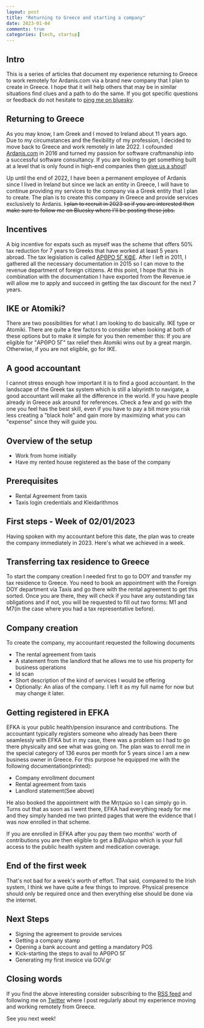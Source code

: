 ```yaml
---
layout: post
title: "Returning to Greece and starting a company"
date: 2023-01-04
comments: true
categories: [tech, startup]
---
```


## Intro
This is a series of articles that document my experience returning to Greece to work remotely for Ardanis.com via a brand new company that I plan to create in Greece. I hope that it will help others that may be in similar situations find clues and a path to do the same. If you got specific questions or feedback do not hesitate to [ping me on bluesky](https://bluesky.com/codesennin).

## Returning to Greece
As you may know, I am Greek and I moved to Ireland about 11 years ago. Due to my circumstances and the flexibility of my profession, I decided to move back to Greece and work remotely in late 2022. I cofounded [Ardanis.com](https://www.ardanis.com) in 2016 and turned my passion for software craftmanship into a successful software consultancy. If you are looking to get something built at a level that is only found in high-end companies then [give us a shout](https://ardanis.com/about-us/#contact)!

Up until the end of 2022, I have been a permanent employee of Ardanis since I lived in Ireland but since we lack an entity in Greece, I will have to continue providing my services to the company via a Greek entity that I plan to create. The plan is to create this company in Greece and provide services exclusively to Ardanis. ~~I plan to recruit in 2023 so if you are interested then make sure to follow me on Bluesky where I'll be posting these jobs.~~

## Incentives
A big incentive for expats such as myself was the scheme that offers 50% tax reduction for 7 years to Greeks that have worked at least 5 years abroad. The tax legislation is called [ΑΡΘΡΟ 5Γ ΚΦΕ](https://www.taxheaven.gr/circulars/38210/e-2224-2021). After I left in 2011, I gathered all the necessary documentation in 2015 so I can move to the revenue department of foreign citizens. At this point, I hope that this in combination with the documentation I have exported from the Revenue.ie will allow me to apply and succeed in getting the tax discount for the next 7 years.

## IKE or Atomiki?
There are two possibilities for what I am looking to do basically. IKE type or Atomiki. There are quite a few factors to consider when looking at both of these options but to make it simple for you then remember this: If you are eligible for "ΑΡΘΡΟ 5Γ" tax relief then Atomiki wins out by a great margin. Otherwise, if you are not eligible, go for IKE.

## A good accountant
I cannot stress enough how important it is to find a good accountant. In the landscape of the Greek tax system which is still a labyrinth to navigate, a good accountant will make all the difference in the world. If you have people already in Greece ask around for references. Check a few and go with the one you feel has the best skill, even if you have to pay a bit more you risk less creating a "black hole" and gain more by maximizing what you can "expense" since they will guide you.

## Overview of the setup
* Work from home initially
* Have my rented house registered as the base of the company

## Prerequisites
* Rental Agreement from taxis
* Taxis login credentials and Kleidarithmos

## First steps - Week of 02/01/2023
Having spoken with my accountant before this date, the plan was to create the company immediately in 2023. Here's what we achieved in a week.

## Transferring tax residence to Greece
To start the company creation I needed first to go to DOY and transfer my tax residence to Greece. You need to book an appointment with the Foreign DOY department via Taxis and go there with the rental agreement to get this sorted.
Once you are there, they will check if you have any outstanding tax obligations and if not, you will be requested to fill out two forms: M1 and M7(in the case where you had a tax representative before).

## Company creation
To create the company, my accountant requested the following documents
* The rental agreement from taxis
* A statement from the landlord that he allows me to use his property for business operations
* Id scan
* Short description of the kind of services I would be offering
* Optionally: An alias of the company. I left it as my full name for now but may change it later.

## Getting registered in EFKA
EFKA is your public health/pension insurance and contributions. The accountant typically registers someone who already has been there seamlessly with EFKA but in my case, there was a problem so I had to go there physically and see what was going on. The plan was to enroll me in the special category of 136 euros per month for 5 years since I am a new business owner in Greece. For this purpose he equipped me with the following documentation(printed):
* Company enrollment document
* Rental agreement from taxis
* Landlord statement(See above)

He also booked the appointment with the Μητρώο so I can simply go in. Turns out that as soon as I went there, EFKA had everything ready for me and they simply handed me two printed pages that were the evidence that I was now enrolled in that scheme.

If you are enrolled in EFKA after you pay them two months' worth of contributions you are then eligible to get a Βιβλιάριο which is your full access to the public health system and medication coverage.

## End of the first week
That's not bad for a week's worth of effort. That said, compared to the Irish system, I think we have quite a few things to improve. Physical presence should only be required once and then everything else should be done via the internet.

## Next Steps
* Signing the agreement to provide services
* Getting a company stamp
* Opening a bank account and getting a mandatory POS
* Kick-starting the steps to avail to ΑΡΘΡΟ 5Γ
* Generating my first invoice via GOV.gr

## Closing words
If you find the above interesting consider subscribing to the [RSS feed](https://feeds.feedburner.com/CodeSennin) and following me on [Twitter](https://x.com/codesennin) where I post regularly about my experience moving and working remotely from Greece.

See you next week!